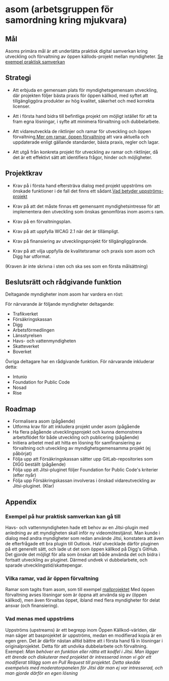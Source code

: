# asom (arbetsgruppen för samordning kring mjukvara)

## Mål

Asoms primära mål är att underlätta praktisk digital samverkan kring utveckling och förvaltning av öppen källods-projekt mellan myndigheter. [Se exempel praktisk samverkan](#appendix)

## Strategi

- Att erbjuda en gemensam plats för myndighetsgemensam utveckling, där projekten följer bästa praxis för öppen källkod, med syftet att tillgängliggöra produkter av hög kvalitet, säkerhet och med korrekta licenser.

- Att i första hand bidra till befintliga projekt om möjligt istället för att ta fram egna lösningar, i syfte att minimera förvaltning och dubbelarbete.

- Att vidareutveckla de riktlinjer och ramar för utveckling och öppen förvaltning,[Mer om ramar, öppen förvaltning](#appendix) att vara aktuella och uppdaterade enligt gällande standarder, bästa praxis, regler och lagar.

- Att utgå från konkreta projekt för utveckling av ramar och riktlinjer, då det är ett effektivt sätt att identifiera frågor, hinder och möjligheter.

## Projektkrav

- Krav på i första hand eftersträva dialog med projekt uppströms om önskade funktioner i de fall det finns ett sådant.[Vad betyder uppströms-projekt](#appendix)

- Krav på att det måste finnas ett gemensamt myndighetsintresse för att implementera den utveckling som önskas genomföras inom asom:s ram.

- Krav på en förvaltningsplan.

- Krav på att uppfylla WCAG 2.1 när det är tillämpligt.

- Krav på finansiering av utvecklingsprojekt för tillgängliggörande.

- Krav på att vilja uppfylla de kvalitetsramar och praxis som asom och Digg har utformat.

(Kraven är inte skrivna i sten och ska ses som en första målsättning)

## Beslutsrätt och rådgivande funktion

Deltagande myndigheter inom asom har vardera en röst:

För närvarande är följande myndigheter deltagande:

- Trafikverket
- Försäkringskassan
- Digg
- Arbetsförmedlingen
- Länsstyrelsen
- Havs- och vattenmyndigheten
- Skatteverket
- Boverket

Övriga deltagare har en rådgivande funktion. För närvarande inkluderar detta:

- Intunio
- Foundation for Public Code
- Nosad
- Rise

## Roadmap

- Formalisera asom (pågående)
- Utforma krav för att inkludera projekt under asom (pågående
- Ha flera pågående utvecklingsprojekt och kunna demonstrera arbetsflödet för både utveckling och publicering (pågående)
- Initiera arbetet med att hitta en lösning för samfinansiering av förvaltning och utveckling av myndighetsgemensamma projekt (ej påbörjat)
- Följa upp att Försäkringskassan sätter upp GitLab-repositories som DIGG beställt (pågående)
- Följa upp att Jitsi-pluginet följer Foundation for Public Code's kriterier (efter nyår)
- Följa upp Försäkringskassan involveras i önskad vidareutveckling av Jitsi-pluginet. (Klar)

## Appendix

### Exempel på hur praktisk samverkan kan gå till

Havs- och vattenmyndigheten hade ett behov av en Jitsi-plugin med anledning av att myndigheten skall inför ny videomötestjänst.
Man kunde i dialog med andra myndigheter som redan använde Jitsi, konstatera att även de efterfrågade ett bra plugin till Outlook.
HaV utvecklade därför pluginen på ett generellt sätt, och lade ut det som öppen källkod på Digg's GitHub.
Det gjorde det möjligt för alla som önskar att både använda det och bidra i fortsatt utveckling av pluginet.
Därmed undvek vi dubbelarbete, och sparade utvecklingstid/skattepengar.

### Vilka ramar, vad är öppen förvaltning

Ramar som tagits fram asom, som till exempel [mallprojektet](https://github.com/diggsweden/open-source-project-template)
Med öppen förvaltning avses lösningar som är öppna att använda sig av (öppen källkod), men även förvaltas öppet, ibland med flera myndigheter för delat ansvar (och finansiering).

### Vad menas med uppströms

Uppströms (upstreams) är ett begrepp inom Öppen Källkod-världen, där man säger att basprojektet är uppströms, medan en modifierad kopia är en egen gren.
Det är därför nästan alltid bättre att i första hand få in lösningar i originalprojektet.
Detta för att undvika dubbelarbete och förvaltning.
Exempel: _Man behöver en funktion eller rätta ett kodfel i Jitsi. Man lägger ett ärende och diskuterar med projektet är intresserad innan vi gör ett modifierat tillägg som en Pull Request till projektet. Detta skedde exempelvis med moderatorpanelen för Jitsi där man ej var intresserad, och man gjorde därför en egen lösning_
